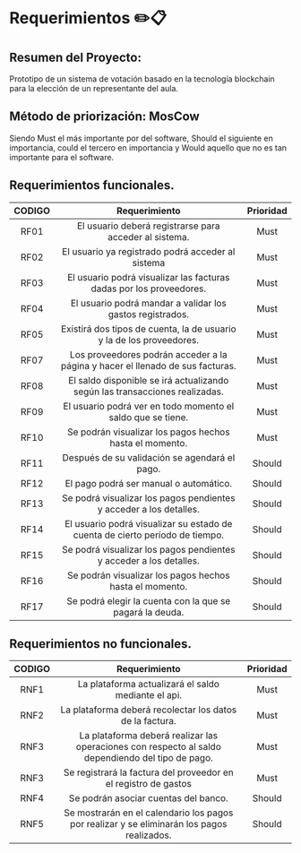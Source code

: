 # **Requerimientos** ✏️📋

## **Resumen del Proyecto:** 

Prototipo de un sistema de votación basado en la tecnología blockchain para la elección de un representante del aula.

## **Método de priorización:** MosCow

Siendo Must el más importante por del software, Should el siguiente en importancia, could el tercero en importancia y Would aquello que no es tan importante para el software.


## **Requerimientos funcionales.**


|**CODIGO**|**Requerimiento**|**Prioridad**|
| :-: | :-: | :-: |
|RF01|El usuario deberá registrarse para acceder al sistema.|Must|
|RF02|El usuario ya registrado podrá acceder al sistema |Must|
|RF03|El usuario podrá visualizar las facturas dadas por los proveedores.|Must|
|RF04|El usuario podrá mandar a validar los gastos registrados.|Must|
|RF05|Existirá dos tipos de cuenta, la de usuario y la de los proveedores.|Must|
|RF07|Los proveedores podrán acceder a la página y hacer el llenado de sus facturas.|Must|
|RF08|El saldo disponible se irá actualizando según las transacciones realizadas.|Must|
|RF09|El usuario podrá ver en todo momento el saldo que se tiene.|Must|
|RF10|Se podrán visualizar los pagos hechos hasta el momento.|Must|
|RF11|Después de su validación se agendará el pago.|Should|
|RF12|El pago podrá ser manual o automático.|Should|
|RF13|Se podrá visualizar los pagos pendientes y acceder a los detalles.|Should|
|RF14|El usuario podrá visualizar su estado de cuenta de cierto período de tiempo.|Should|
|RF15|Se podrá visualizar los pagos pendientes y acceder a los detalles.|Should|
|RF16|Se podrán visualizar los pagos hechos hasta el momento.|Should|
|RF17|Se podrá elegir la cuenta con la que se pagará la deuda.|Should|

## **Requerimientos no funcionales.**


|**CODIGO**|**Requerimiento**|**Prioridad**|
| :-: | :-: | :-: |
|RNF1|La plataforma actualizará el saldo mediante el api.|Must|
|RNF2|La plataforma deberá recolectar los datos de la factura.|Must|
|RNF3|La plataforma deberá realizar las operaciones con respecto al saldo dependiendo del tipo de pago.|Must|
|RNF3|Se registrará la factura del proveedor en el registro de gastos|Must|
|RNF4|Se podrán asociar cuentas del banco. |Should|
|RNF5|Se mostrarán en el calendario los pagos por realizar y se eliminarán los pagos realizados.|Should|

